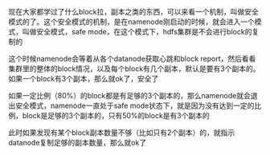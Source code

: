 
现在大家都学过了什么block拉，副本之类的东西，可以来看一个机制，叫做安全模式的了。这个安全模式的机制，是在namenode刚启动的时候，就会进入一个模式，叫做安全模式，safe mode，在这个模式下，hdfs集群是不会进行block的复制的

这个时候namenode会等着从各个datanode获取心跳和block report，然后看看集群里的整体的block情况，以及每个block有几个副本，默认是要有3个副本的。如果一个block有3个副本，那么就ok了，安全了

如果一定比例（80%）的block都是有足够的3个副本的，那么namenode就会退出安全模式，namenode一直处于safe mode状态下，就是因为没有达到一定的比例，block是足够的3个副本的，只有50%的block是有3个副本的

此时如果发现有某个block副本数量不够（比如只有2个副本）的，就指示datanode复制足够的副本数量，那么就ok了








